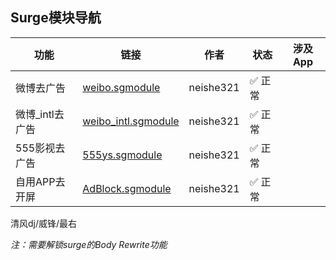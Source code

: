 ## Surge模块导航

| 功能           | 链接                                                                                             | 作者       | 状态     | 涉及App  |
|----------------|--------------------------------------------------------------------------------------------------|------------|----------|----------|
| 微博去广告     | [weibo.sgmodule](https://raw.githubusercontent.com/neishe321/My_Scripts/refs/heads/main/Surge/Module/weibo.sgmodule) | neishe321  | ✅ 正常  || *  |
| 微博_intl去广告| [weibo_intl.sgmodule](https://raw.githubusercontent.com/neishe321/My_Scripts/refs/heads/main/Surge/Module/weibo_intl.sgmodule) | neishe321  | ✅ 正常  | | *  |
| 555影视去广告  | [555ys.sgmodule](https://raw.githubusercontent.com/neishe321/My_Scripts/refs/heads/main/Surge/Module/555ys.sgmodule) | neishe321  |  ✅ 正常  | | *  |
| 自用APP去开屏  | [AdBlock.sgmodule](https://raw.githubusercontent.com/neishe321/My_Scripts/refs/heads/main/Surge/Module/AdBlock.sgmodule) | neishe321  |  ✅ 正常  | | 清风dj/威锋/最右  |

清风dj/威锋/最右

*注：需要解锁surge的Body Rewrite功能*
